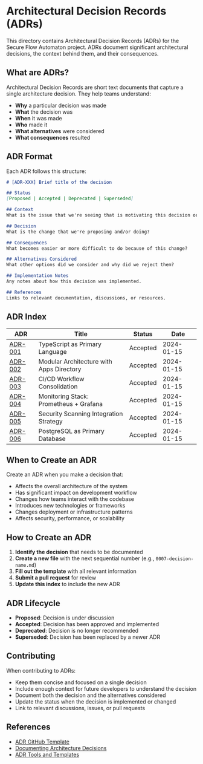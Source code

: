 # Architectural Decision Records (ADRs)

This directory contains Architectural Decision Records (ADRs) for the Secure Flow Automaton project. ADRs document significant architectural decisions, the context behind them, and their consequences.

## What are ADRs?

Architectural Decision Records are short text documents that capture a single architecture decision. They help teams understand:

- **Why** a particular decision was made
- **What** the decision was
- **When** it was made
- **Who** made it
- **What alternatives** were considered
- **What consequences** resulted

## ADR Format

Each ADR follows this structure:

```markdown
# [ADR-XXX] Brief title of the decision

## Status
[Proposed | Accepted | Deprecated | Superseded]

## Context
What is the issue that we're seeing that is motivating this decision or change?

## Decision
What is the change that we're proposing and/or doing?

## Consequences
What becomes easier or more difficult to do because of this change?

## Alternatives Considered
What other options did we consider and why did we reject them?

## Implementation Notes
Any notes about how this decision was implemented.

## References
Links to relevant documentation, discussions, or resources.
```

## ADR Index

| ADR | Title | Status | Date |
|-----|-------|--------|------|
| [ADR-001](0001-typescript-as-primary-language.md) | TypeScript as Primary Language | Accepted | 2024-01-15 |
| [ADR-002](0002-modular-architecture.md) | Modular Architecture with Apps Directory | Accepted | 2024-01-15 |
| [ADR-003](0003-ci-cd-workflow-consolidation.md) | CI/CD Workflow Consolidation | Accepted | 2024-01-15 |
| [ADR-004](0004-monitoring-stack-choice.md) | Monitoring Stack: Prometheus + Grafana | Accepted | 2024-01-15 |
| [ADR-005](0005-security-scanning-integration.md) | Security Scanning Integration Strategy | Accepted | 2024-01-15 |
| [ADR-006](0006-database-technology-choice.md) | PostgreSQL as Primary Database | Accepted | 2024-01-15 |

## When to Create an ADR

Create an ADR when you make a decision that:

- Affects the overall architecture of the system
- Has significant impact on development workflow
- Changes how teams interact with the codebase
- Introduces new technologies or frameworks
- Changes deployment or infrastructure patterns
- Affects security, performance, or scalability

## How to Create an ADR

1. **Identify the decision** that needs to be documented
2. **Create a new file** with the next sequential number (e.g., `0007-decision-name.md`)
3. **Fill out the template** with all relevant information
4. **Submit a pull request** for review
5. **Update this index** to include the new ADR

## ADR Lifecycle

- **Proposed**: Decision is under discussion
- **Accepted**: Decision has been approved and implemented
- **Deprecated**: Decision is no longer recommended
- **Superseded**: Decision has been replaced by a newer ADR

## Contributing

When contributing to ADRs:

- Keep them concise and focused on a single decision
- Include enough context for future developers to understand the decision
- Document both the decision and the alternatives considered
- Update the status when the decision is implemented or changed
- Link to relevant discussions, issues, or pull requests

## References

- [ADR GitHub Template](https://github.com/joelparkerhenderson/architecture_decision_record)
- [Documenting Architecture Decisions](https://cognitect.com/blog/2011/11/15/documenting-architecture-decisions)
- [ADR Tools and Templates](https://adr.github.io/)
